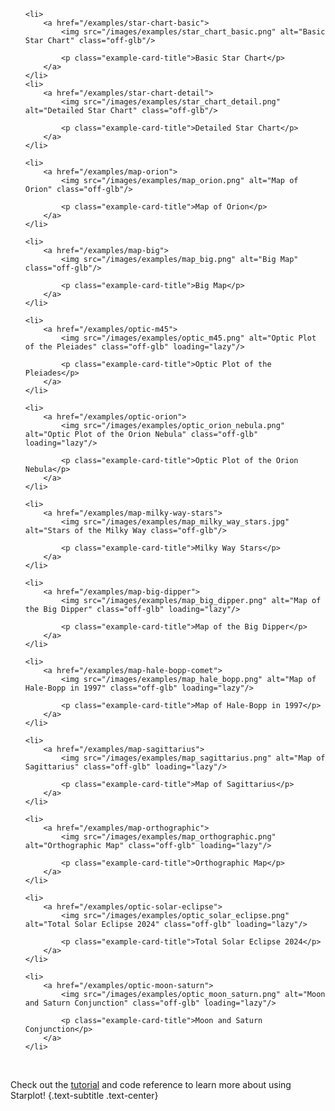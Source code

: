 <div class="grid cards examples" markdown>


<ul>

    <li>
        <a href="/examples/star-chart-basic">
            <img src="/images/examples/star_chart_basic.png" alt="Basic Star Chart" class="off-glb"/>

            <p class="example-card-title">Basic Star Chart</p>
        </a>
    </li>
    <li>
        <a href="/examples/star-chart-detail">
            <img src="/images/examples/star_chart_detail.png" alt="Detailed Star Chart" class="off-glb"/>

            <p class="example-card-title">Detailed Star Chart</p>
        </a>
    </li>

    <li>
        <a href="/examples/map-orion">
            <img src="/images/examples/map_orion.png" alt="Map of Orion" class="off-glb"/>

            <p class="example-card-title">Map of Orion</p>
        </a>
    </li>

    <li>
        <a href="/examples/map-big">
            <img src="/images/examples/map_big.png" alt="Big Map" class="off-glb"/>

            <p class="example-card-title">Big Map</p>
        </a>
    </li>

    <li>
        <a href="/examples/optic-m45">
            <img src="/images/examples/optic_m45.png" alt="Optic Plot of the Pleiades" class="off-glb" loading="lazy"/>

            <p class="example-card-title">Optic Plot of the Pleiades</p>
        </a>
    </li>

    <li>
        <a href="/examples/optic-orion">
            <img src="/images/examples/optic_orion_nebula.png" alt="Optic Plot of the Orion Nebula" class="off-glb" loading="lazy"/>

            <p class="example-card-title">Optic Plot of the Orion Nebula</p>
        </a>
    </li>

    <li>
        <a href="/examples/map-milky-way-stars">
            <img src="/images/examples/map_milky_way_stars.jpg" alt="Stars of the Milky Way class="off-glb"/>

            <p class="example-card-title">Milky Way Stars</p>
        </a>
    </li>

    <li>
        <a href="/examples/map-big-dipper">
            <img src="/images/examples/map_big_dipper.png" alt="Map of the Big Dipper" class="off-glb" loading="lazy"/>

            <p class="example-card-title">Map of the Big Dipper</p>
        </a>
    </li>

    <li>
        <a href="/examples/map-hale-bopp-comet">
            <img src="/images/examples/map_hale_bopp.png" alt="Map of Hale-Bopp in 1997" class="off-glb" loading="lazy"/>

            <p class="example-card-title">Map of Hale-Bopp in 1997</p>
        </a>
    </li>

    <li>
        <a href="/examples/map-sagittarius">
            <img src="/images/examples/map_sagittarius.png" alt="Map of Sagittarius" class="off-glb" loading="lazy"/>

            <p class="example-card-title">Map of Sagittarius</p>
        </a>
    </li>

    <li>
        <a href="/examples/map-orthographic">
            <img src="/images/examples/map_orthographic.png" alt="Orthographic Map" class="off-glb" loading="lazy"/>

            <p class="example-card-title">Orthographic Map</p>
        </a>
    </li>

    <li>
        <a href="/examples/optic-solar-eclipse">
            <img src="/images/examples/optic_solar_eclipse.png" alt="Total Solar Eclipse 2024" class="off-glb" loading="lazy"/>

            <p class="example-card-title">Total Solar Eclipse 2024</p>
        </a>
    </li>

    <li>
        <a href="/examples/optic-moon-saturn">
            <img src="/images/examples/optic_moon_saturn.png" alt="Moon and Saturn Conjunction" class="off-glb" loading="lazy"/>

            <p class="example-card-title">Moon and Saturn Conjunction</p>
        </a>
    </li>

</ul>


</div>

<br/>

Check out the [tutorial](tutorial.md) and code reference to learn more about using Starplot!
{.text-subtitle .text-center}

<br/>
<br/>
